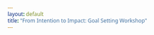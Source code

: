```yaml
---
layout: default
title: "From Intention to Impact: Goal Setting Workshop"
---
```


<!DOCTYPE html>
<html lang="en">
<head>
    <meta charset="UTF-8">
    <meta name="viewport" content="width=device-width, initial-scale=1.0">
    <title>From Intention to Impact: A Goal Setting Workshop</title>
    <style>
        * {
            margin: 0;
            padding: 0;
            box-sizing: border-box;
            font-family: 'Segoe UI', Tahoma, Geneva, Verdana, sans-serif;
        }
        
        body {
            background-color: #f5f5f5;
            color: #333;
            line-height: 1.6;
        }
        
        .container {
            max-width: 1200px;
            margin: 0 auto;
            padding: 20px;
        }
        
        header {
            text-align: center;
            padding: 30px 0;
        }
        
        h1 {
            font-size: 2.5rem;
            margin-bottom: 20px;
            color: #2c3e50;
        }
        
        .hero-image {
            width: 100%;
            max-width: 800px;
            height: auto;
            border-radius: 10px;
            margin: 0 auto 30px;
            display: block;
        }
        
        .intro-card {
            background-color: #fff;
            border-radius: 10px;
            padding: 30px;
            margin-bottom: 30px;
            box-shadow: 0 5px 15px rgba(0,0,0,0.1);
        }
        
        .intro-card h2 {
            color: #3498db;
            margin-bottom: 15px;
            font-size: 1.8rem;
        }
        
        .intro-card p {
            font-size: 1.1rem;
            margin-bottom: 15px;
        }
        
        .card-container {
            display: grid;
            grid-template-columns: repeat(auto-fit, minmax(350px, 1fr));
            gap: 25px;
            margin-bottom: 30px;
        }
        
        .card {
            background-color: #fff;
            border-radius: 10px;
            padding: 25px;
            box-shadow: 0 5px 15px rgba(0,0,0,0.1);
            transition: transform 0.3s ease;
        }
        
        .card:hover {
            transform: translateY(-5px);
        }
        
        .card h3 {
            color: #3498db;
            margin-bottom: 15px;
            font-size: 1.5rem;
            border-bottom: 2px solid #eaeaea;
            padding-bottom: 10px;
        }
        
        .card h4 {
            color: #2c3e50;
            margin: 15px 0 10px;
            font-size: 1.2rem;
        }
        
        .card ul {
            list-style-type: none;
            padding-left: 15px;
        }
        
        .card ul li {
            margin-bottom: 10px;
            position: relative;
            padding-left: 25px;
        }
        
        .card ul li:before {
            content: "→";
            position: absolute;
            left: 0;
            color: #3498db;
        }
        
        .logistics-card {
            background-color: #2c3e50;
            color: white;
            text-align: center;
        }
        
        .logistics-card h3 {
            color: white;
            border-bottom-color: #4a6583;
        }
        
        .logistics-card p {
            font-size: 1.2rem;
            margin-bottom: 5px;
        }
        
        .cta-card {
            background-color: #3498db;
            color: white;
            text-align: center;
        }
        
        .cta-card h3 {
            color: white;
            border-bottom-color: #5dade2;
        }
        
        .cta-button {
            display: inline-block;
            background-color: white;
            color: #3498db;
            padding: 12px 30px;
            text-decoration: none;
            border-radius: 50px;
            font-weight: bold;
            margin-top: 15px;
            transition: all 0.3s ease;
        }
        
        .cta-button:hover {
            background-color: #f5f5f5;
            transform: scale(1.05);
        }
        
        .questions-card {
            text-align: center;
        }
        
        .questions-card a {
            color: #3498db;
            text-decoration: none;
        }
        
        .questions-card a:hover {
            text-decoration: underline;
        }
        
        /* Nested module cards styling */
        .module-container {
            display: flex;
            flex-direction: column;
            gap: 15px;
            margin-top: 15px;
        }
        
        .module-card {
            background-color: #f9f9f9;
            border-radius: 8px;
            padding: 15px;
            border-left: 4px solid #3498db;
            transition: transform 0.2s ease;
        }
        
        .module-card:nth-child(1) {
            background-color: #fff8e1;
            border-left-color: #ffc107;
        }
        
        .module-card:nth-child(2) {
            background-color: #f5f5f5;
            border-left-color: #9e9e9e;
        }
        
        .module-card:nth-child(3) {
            background-color: #e1f5fe;
            border-left-color: #03a9f4;
        }
        
        .module-card:nth-child(4) {
            background-color: #f8e5e5;
            border-left-color: #e57373;
        }
        
        .module-card:hover {
            transform: translateX(5px);
        }
        
        .module-header {
            display: flex;
            justify-content: space-between;
            margin-bottom: 8px;
            font-weight: bold;
            color: #2c3e50;
        }
        
        .module-title {
            font-size: 1.1rem;
            font-weight: bold;
            margin-bottom: 8px;
        }
        
        .module-content {
            font-size: 0.95rem;
        }
        
        /* Enhanced Host cards styling */
        .hosts-section-title {
            text-align: center;
            color: #2c3e50;
            font-size: 2rem;
            margin-bottom: 30px;
            position: relative;
        }
        
        .hosts-section-title:after {
            content: "";
            display: block;
            width: 80px;
            height: 3px;
            background: #3498db;
            margin: 10px auto 0;
        }
        
.host-image {
    width: 220px;  /* Increased from 180px */
    height: 220px;  /* Increased from 180px */
    border-radius: 50%;
    object-fit: cover;
    margin-bottom: 35px;  /* Increased from 25px */
    border: 4px solid #fff;
    box-shadow: 0 5px 15px rgba(0,0,0,0.2);
    transition: transform 0.3s ease;
}

.host-card {
    display: flex;
    flex-direction: column;
    align-items: center;
    text-align: left;
    padding-top: 60px;  /* Increased from 40px */
    position: relative;
}

/* Add more space between host cards if necessary */
.card-container {
    display: grid;
    grid-template-columns: repeat(auto-fit, minmax(350px, 1fr));
    gap: 40px;  /* Increased from 25px */
    margin-bottom: 40px;  /* Increased from 30px */
}

/* Ensure proper spacing for the host info */
.host-name {
    font-size: 1.5rem;
    font-weight: bold;
    color: #2c3e50;
    margin-bottom: 20px;  /* Increased from 15px */
    text-align: center;
    width: 100%;
    position: relative;
}
        
        .host-name:after {
            content: "";
            display: block;
            width: 40px;
            height: 2px;
            background: #3498db;
            margin: 8px auto 0;
        }
        
        .host-card ul {
            width: 100%;
            max-width: 280px;
        }
        
        .host-card ul li {
            padding-left: 25px;
            position: relative;
            margin-bottom: 12px;
            line-height: 1.4;
        }
        
        .host-card ul li:before {
            content: "•";
            position: absolute;
            left: 0;
            color: #3498db;
            font-size: 1.2rem;
        }
        
        footer {
            text-align: center;
            padding: 20px;
            margin-top: 30px;
            color: #7f8c8d;
        }
    </style>
</head>
<body>
    <div class="container">
        <header>
            <h1>Goal Pursuit Workshop : From Intention to Action</h1>
            <img src="https://i.imgur.com/DyxtY0J.jpeg" alt="Goal Setting" class="hero-image">
        </header>
        
        <section class="intro-card">
            <h2>Transform Your Goals into Actionable Results</h2>
            <p>Are you looking to achieve your goals in a more structured and meaningful way? Whether you're aiming for personal growth, professional success, or a better work-life balance, this workshop is designed to help you bridge the gap between intention and action.</p>
            <p>Our Goal setting and tracking process will give you a structure to solve from the most mundane problems of life to reshaping your health, fitness and finances.</p>
            <p>Our strategies will help you build a fantastic side hustle, learn a language, pick up a new skill, become a better parent, build an organization and even save a beautiful relationship.</p>
            <p>Join us for <strong>Goal Pursuit Workshop : From Intention to Action</strong>, a hands-on workshop where you'll learn how to set purposeful goals, align them with your core values, and create a sustainable system to track your progress.</p>
        </section>
        
        <section class="card-container">
            <div class="card">
                <h3>What You'll Learn</h3>
                
                <h4>1. Deep Self-Reflection</h4>
                <ul>
                    <li>Understand your current approach to goal setting.</li>
                    <li>Identify what's working and where you need support.</li>
                </ul>
                
                <h4>2. Define Your Life Pillars</h4>
                <ul>
                    <li>Discover the foundational areas that matter most to you (e.g., health, career, relationships).</li>
                    <li>Align your goals with what truly energizes and fulfills you.</li>
                </ul>
            </div>
            
            <div class="card">
                <h3>What You'll Learn</h3>
                
                <h4>3. Craft Meaningful Goals</h4>
                <ul>
                    <li>Learn proven frameworks like <strong>SMART goals</strong> to set clear, actionable objectives.</li>
                    <li>Turn your intentions into specific, measurable, and achievable steps.</li>
                </ul>
                
                <h4>4. Build a Sustainable Review System</h4>
                <ul>
                    <li>Create a personalized system for <strong>weekly, monthly, and quarterly reviews</strong>.</li>
                    <li>Stay on track, adapt to challenges, and celebrate your progress.</li>
                </ul>
            </div>
        </section>
        
        <section class="card-container">
            <div class="card">
                <h3>Workshop Agenda</h3>
                
                <div class="module-container">
                    <div class="module-card">
                        <div class="module-header">MODULE 1 </div>
                        <div class="module-title">Introduction & Defining Life Pillars</div>
                        <div class="module-content">
                            <ul>
                                <li>Reflect on your current goal-setting habits.</li>
                                <li>Identify your life pillars and key areas of focus.</li>
                            </ul>
                        </div>
                    </div>
                    
                    <div class="module-card">
                        <div class="module-header">MODULE 2</div>
                        <div class="module-title">Goal Setting — From Intention to Action</div>
                        <div class="module-content">
                            <ul>
                                <li>Learn the art and science of effective goal setting.</li>
                                <li>Turn your intentions into actionable, meaningful goals.</li>
                            </ul>
                        </div>
                    </div>
                    
                    <div class="module-card">
                        <div class="module-header">MODULE 3</div>
                        <div class="module-title">Staying on Track — Reviews & Accountability</div>
                        <div class="module-content">
                            <ul>
                                <li>Build a review system to track progress and stay aligned with your goals.</li>
                                <li>Learn how to handle distractions and adapt to changes.</li>
                            </ul>
                        </div>
                    </div>
                    
                    <div class="module-card">
                        <div class="module-header">MODULE 4</div>
                        <div class="module-title">Avoid Common Pitfalls: Overthinking</div>
                        <div class="module-content">
                            <ul>
                                <li>Recognize analysis paralysis and decision fatigue.</li>
                                <li>Learn practical techniques to break perfectionist cycles.</li>
                                <li>Develop strategies for timely decision-making.</li>
                            </ul>
                        </div>
                    </div>
                </div>
            </div>
            
            <div class="card">
                <h3>Who Should Attend?</h3>
                <p>This workshop is for anyone who:</p>
                <ul>
                    <li>Wants to achieve personal or professional goals in a structured way.</li>
                    <li>Feels stuck or overwhelmed by their current goal-setting process.</li>
                    <li>Is looking for a system to stay accountable and track progress over time.</li>
                </ul>
            </div>
        </section>
        
        <!-- Enhanced "Meet Your Hosts" Section -->
        <h2 class="hosts-section-title">Meet Your Hosts</h2>
        <section class="card-container">
            <div class="card host-card">
                <img src="https://i.imgur.com/MrIaeSy.jpeg" alt="Tanya Agarwal" class="host-image">
                <div class="host-name">Tanya Agarwal</div>
                <ul>
                    <li>Business Management Graduate</li>
                    <li>Worked in Corporate PR and Marketing</li>
                    <li>GMAT Coach</li>
                    <li>Owner of popular blog WellthyFit</li>
                    <li>Fitness Trainer</li>
                    <li>Mother of two teenagers</li>
                    <li>Full Marathon Runner</li>
                </ul>
            </div>
            
            <div class="card host-card">
                <img src="https://i.imgur.com/mzHZTYa.jpeg" alt="Rishi Sareen" class="host-image">
                <div class="host-name">Rishi Sareen</div>
                <ul>
                    <li>Computer Engineer from NIT Jalandhar</li>
                    <li>25 years of Corporate Experience</li>
                    <li>Director at Nokia</li>
                    <li>Multiple Full Ironman Finisher</li>
                    <li>Father of two teenagers</li>
                </ul>
            </div>
        </section>
        
        <section class="card-container">
            <div class="card logistics-card">
                <h3>Workshop Logistics</h3>
                <p><strong>Date:</strong> 5th April, 2025</p>
                <p><strong>Time:</strong> 11am to 3:30pm</p>
                <p><strong>Location:</strong> Cyber City, Gurgaon</p>
            </div>
            
            <div class="card cta-card">
                <h3>Ready to Join Us?</h3>
                <p>Drop us an email to connect.</p>
                <a href="mailto:hello@boundlesslifelab.com" class="cta-button">Email!</a>
            </div>
        </section>
        
        <div class="card questions-card">
            <h3>Have Questions?</h3>
            <p>If you're unsure if this workshop is right for you, feel free to reach out to us at <a href="mailto:hello@boundlesslifelab.com">hello@boundlesslifelab.com</a>. We'd be happy to help!</p>
        </div>
        
        <footer>
            <p>© 2025 Boundless Life Lab. All rights reserved.</p>
        </footer>
    </div>
</body>
</html>
